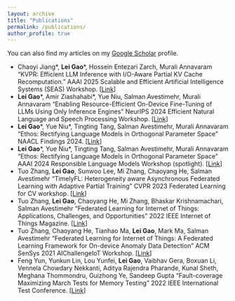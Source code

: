 ```yaml
---
layout: archive
title: "Publications"
permalink: /publications/
author_profile: true
---
```



You can also find my articles on my [Google Scholar](https://scholar.google.com/citations?user=TxzNHuIAAAAJ&hl=en) profile.

* Chaoyi Jiang\*, **Lei Gao**\*, Hossein Entezari Zarch, Murali Annavaram “KVPR: Efficient LLM Inference with I/O-Aware Partial KV Cache Recomputation.” AAAI 2025 Scalable and Efficient Artificial Intelligence Systems (SEAS) Workshop. [[Link](https://arxiv.org/abs/2411.17089)]
* **Lei Gao**\*,  Amir Ziashahabi\*, Yue Niu, Salman Avestimehr, Murali Annavaram “Enabling Resource-Efficient On-Device Fine-Tuning of LLMs Using Only Inference Engines” NeurIPS 2024 Efficient Natural Language and Speech Processing Workshop. [[Link](https://arxiv.org/abs/2409.15520)]
* **Lei Gao**\*, Yue Niu\*, Tingting Tang, Salman Avestimehr, Murali Annavaram “Ethos: Rectifying Language Models in Orthogonal Parameter Space” NAACL Findings 2024. [[Link](https://arxiv.org/abs/2403.08994)]
* **Lei Gao**\*, Yue Niu\*, Tingting Tang, Salman Avestimehr, Murali Annavaram “Ethos: Rectifying Language Models in Orthogonal Parameter Space” AAAI 2024 Responsible Language Models Workshop (spotlight). [[Link](https://arxiv.org/abs/2403.08994)]
* Tuo Zhang, **Lei Gao**, Sunwoo Lee, Mi Zhang, Chaoyang He, Salman Avestimehr “TimelyFL: Heterogeneity aware Asynchronous Federated Learning with Adaptive Partial Training” CVPR 2023 Federated Learning for CV workshop. [[Link](https://arxiv.org/abs/2304.06947)]
* Tuo Zhang, **Lei Gao**, Chaoyang He, Mi Zhang, Bhaskar Krishnamachari, Salman Avestimehr “Federated Learning for Internet of Things: Applications, Challenges, and Opportunities” 2022 IEEE Internet of Things Magazine. [[Link](https://arxiv.org/abs/2111.07494)]
* Tuo Zhang, Chaoyang He, Tianhao Ma, **Lei Gao**, Mark Ma, Salman Avestimehr “Federated Learning for Internet of Things: A Federated Learning Framework for On-device Anomaly Data Detection” ACM SenSys 2021 AIChallengeIoT Workshop. [[Link](https://arxiv.org/abs/2106.07976)]
* Feng Yun, Yunkun Lin, Lou Yunfei, **Lei Gao**, Vaibhav Gera, Boxuan Li, Vennela Chowdary Nekkanti, Aditya Rajendra Pharande, Kunal Sheth, Meghana Thommondru, Guizhong Ye, Sandeep Gupta “Fault-coverage Maximizing March Tests for Memory Testing” 2022 IEEE International Test Conference. [[Link](https://ieeexplore.ieee.org/document/9983898)]